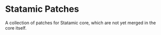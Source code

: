 # Statamic Patches

A collection of patches for Statamic core, which are not yet merged in the core itself.